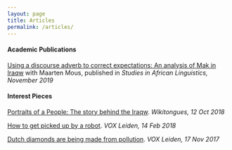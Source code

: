 ```yaml
---
layout: page
title: Articles
permalink: /articles/
---
```


#### Academic Publications

[Using a discourse adverb to correct expectations: An analysis of Mak in Iraqw](https://journals.flvc.org/sal/article/view/118042/116006) with Maarten Mous, published in *Studies in African Linguistics, November 2019*


#### Interest Pieces

[Portraits of a People: The story behind the Iraqw](https://medium.com/wikitongues/portraits-of-a-people-the-story-behind-the-iraqw-5145545bf05a). _Wikitongues, 12 Oct 2018_

[How to get picked up by a robot](https://voxnewspaperleiden.wordpress.com/2018/02/14/how-to-get-picked-up-by-a-robot/). _VOX Leiden, 14 Feb 2018_

[Dutch diamonds are being made from pollution](https://voxnewspaperleiden.wordpress.com/2017/11/17/dutch-diamonds-are-being-made-from-pollution/). _VOX Leiden, 17 Nov 2017_
